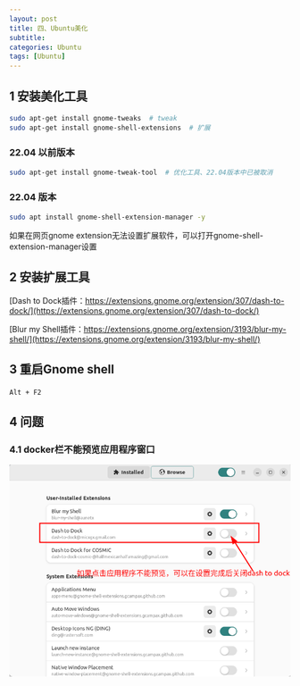 ```yaml
---
layout: post
title: 四、Ubuntu美化
subtitle: 
categories: Ubuntu
tags: [Ubuntu]
---
```



## 1 安装美化工具
```sh
sudo apt-get install gnome-tweaks  # tweak
sudo apt-get install gnome-shell-extensions  # 扩展
```

### 22.04 以前版本

```sh
sudo apt-get install gnome-tweak-tool  # 优化工具、22.04版本中已被取消
```

### 22.04 版本

```sh
sudo apt install gnome-shell-extension-manager -y
```

如果在网页gnome extension无法设置扩展软件，可以打开gnome-shell-extension-manager设置

## 2 安装扩展工具

[Dash to Dock插件：https://extensions.gnome.org/extension/307/dash-to-dock/](https://extensions.gnome.org/extension/307/dash-to-dock/)

[Blur my Shell插件：https://extensions.gnome.org/extension/3193/blur-my-shell/](https://extensions.gnome.org/extension/3193/blur-my-shell/)

## 3 重启Gnome shell

`Alt + F2`

## 4 问题

### 4.1 docker栏不能预览应用程序窗口

![alt text](/assets/Ubuntu/04_shell_extension/image/image.png)